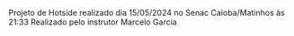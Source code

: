 Projeto de Hotside realizado dia 15/05/2024 no Senac Caioba/Matinhos às 21:33
Realizado pelo instrutor Marcelo Garcia